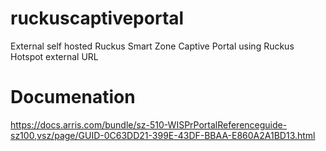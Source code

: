 # ruckuscaptiveportal
External self hosted Ruckus Smart Zone Captive Portal using Ruckus Hotspot external URL

# Documenation
https://docs.arris.com/bundle/sz-510-WISPrPortalReferenceguide-sz100,vsz/page/GUID-0C63DD21-399E-43DF-BBAA-E860A2A1BD13.html
